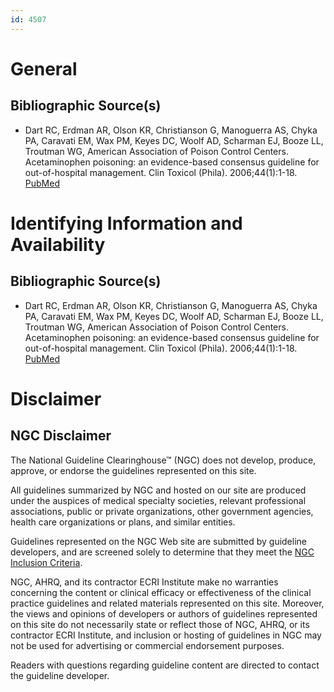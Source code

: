 ```yaml
---
id: 4507
---
```


# General

## Bibliographic Source(s)

- Dart RC, Erdman AR, Olson KR, Christianson G, Manoguerra AS, Chyka PA, Caravati EM, Wax PM, Keyes DC, Woolf AD, Scharman EJ, Booze LL, Troutman WG, American Association of Poison Control Centers. Acetaminophen poisoning: an evidence-based consensus guideline for out-of-hospital management. Clin Toxicol (Phila). 2006;44(1):1-18. [ PubMed ](http://www.ncbi.nlm.nih.gov/entrez/query.fcgi?cmd=Retrieve&db=pubmed&dopt=Abstract&list_uids=16496488)

# Identifying Information and Availability

## Bibliographic Source(s)

- Dart RC, Erdman AR, Olson KR, Christianson G, Manoguerra AS, Chyka PA, Caravati EM, Wax PM, Keyes DC, Woolf AD, Scharman EJ, Booze LL, Troutman WG, American Association of Poison Control Centers. Acetaminophen poisoning: an evidence-based consensus guideline for out-of-hospital management. Clin Toxicol (Phila). 2006;44(1):1-18. [ PubMed ](http://www.ncbi.nlm.nih.gov/entrez/query.fcgi?cmd=Retrieve&db=pubmed&dopt=Abstract&list_uids=16496488)

# Disclaimer

## NGC Disclaimer

The National Guideline Clearinghouse™ (NGC) does not develop, produce, approve, or endorse the guidelines represented on this site.

All guidelines summarized by NGC and hosted on our site are produced under the auspices of medical specialty societies, relevant professional associations, public or private organizations, other government agencies, health care organizations or plans, and similar entities.

Guidelines represented on the NGC Web site are submitted by guideline developers, and are screened solely to determine that they meet the [NGC Inclusion Criteria](/help-and-about/summaries/inclusion-criteria).

NGC, AHRQ, and its contractor ECRI Institute make no warranties concerning the content or clinical efficacy or effectiveness of the clinical practice guidelines and related materials represented on this site. Moreover, the views and opinions of developers or authors of guidelines represented on this site do not necessarily state or reflect those of NGC, AHRQ, or its contractor ECRI Institute, and inclusion or hosting of guidelines in NGC may not be used for advertising or commercial endorsement purposes.

Readers with questions regarding guideline content are directed to contact the guideline developer.

